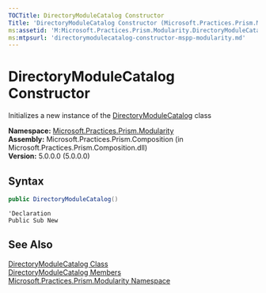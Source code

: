 ```yaml
---
TOCTitle: DirectoryModuleCatalog Constructor
Title: 'DirectoryModuleCatalog Constructor (Microsoft.Practices.Prism.Modularity)'
ms:assetid: 'M:Microsoft.Practices.Prism.Modularity.DirectoryModuleCatalog.\#ctor'
ms:mtpsurl: 'directorymodulecatalog-constructor-mspp-modularity.md'
---
```



# DirectoryModuleCatalog Constructor

Initializes a new instance of the [DirectoryModuleCatalog](/patterns-practices/reference/directorymodulecatalog-class-mspp-modularity) class

**Namespace:** [Microsoft.Practices.Prism.Modularity](/patterns-practices/reference/mspp-modularity-namespace)  
**Assembly:** Microsoft.Practices.Prism.Composition (in Microsoft.Practices.Prism.Composition.dll)  
**Version:** 5.0.0.0 (5.0.0.0)

## Syntax

```C#
public DirectoryModuleCatalog()
```
```VB
'Declaration
Public Sub New
```

## See Also

[DirectoryModuleCatalog Class](/patterns-practices/reference/directorymodulecatalog-class-mspp-modularity)  
[DirectoryModuleCatalog Members](/patterns-practices/reference/directorymodulecatalog-members-mspp-modularity)  
[Microsoft.Practices.Prism.Modularity Namespace](/patterns-practices/reference/mspp-modularity-namespace)  